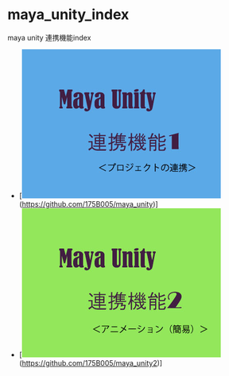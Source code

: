 # maya_unity_index
maya unity 連携機能index

- [![](https://github.com/175B005/maya_unity_index/blob/master/unityrennkei.jpg?raw=true)(https://github.com/175B005/maya_unity)]    
- [![](https://github.com/175B005/maya_unity_index/blob/master/unityrennkei2.jpg?raw=true)(https://github.com/175B005/maya_unity2)]  


